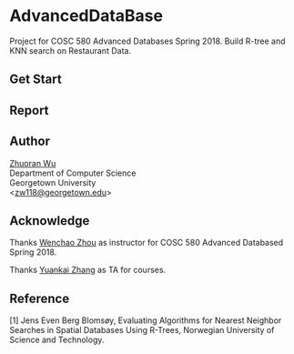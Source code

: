 # AdvancedDataBase
Project for COSC 580 Advanced Databases Spring 2018. Build R-tree and KNN search on Restaurant Data.

## Get Start

## Report

## Author

[Zhuoran Wu](@WuZhuoran)    
Department of Computer Science    
Georgetown University    
<[zw118@georgetown.edu](mailto:zw118@georgetown.edu)>

## Acknowledge

Thanks [Wenchao Zhou]() as instructor for COSC 580 Advanced Databased Spring 2018.

Thanks [Yuankai Zhang]() as TA for courses.

## Reference

[1] Jens Even Berg Blomsøy, Evaluating Algorithms for Nearest Neighbor Searches in Spatial Databases Using R-Trees, Norwegian University of Science and Technology.


